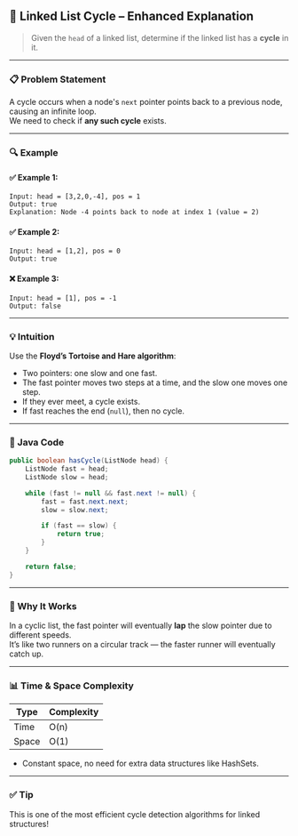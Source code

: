 ## 🔁 Linked List Cycle – Enhanced Explanation

> Given the `head` of a linked list, determine if the linked list has a **cycle** in it.

---

### 📋 Problem Statement

A cycle occurs when a node's `next` pointer points back to a previous node, causing an infinite loop.  
We need to check if **any such cycle** exists.

---

### 🔍 Example

#### ✅ Example 1:
```
Input: head = [3,2,0,-4], pos = 1  
Output: true  
Explanation: Node -4 points back to node at index 1 (value = 2)
```

#### ✅ Example 2:
```
Input: head = [1,2], pos = 0  
Output: true
```

#### ❌ Example 3:
```
Input: head = [1], pos = -1  
Output: false
```

---

### 💡 Intuition

Use the **Floyd’s Tortoise and Hare algorithm**:
- Two pointers: one slow and one fast.
- The fast pointer moves two steps at a time, and the slow one moves one step.
- If they ever meet, a cycle exists.
- If fast reaches the end (`null`), then no cycle.

---

### 🔑 Java Code

```java
public boolean hasCycle(ListNode head) {
    ListNode fast = head;
    ListNode slow = head;

    while (fast != null && fast.next != null) {
        fast = fast.next.next;
        slow = slow.next;

        if (fast == slow) {
            return true;
        }
    }

    return false;
}
```

---

### 🧠 Why It Works

In a cyclic list, the fast pointer will eventually **lap** the slow pointer due to different speeds.  
It’s like two runners on a circular track — the faster runner will eventually catch up.

---


### 📊 Time & Space Complexity

| Type         | Complexity        |
|--------------|-------------------|
| Time         | O(n)              |
| Space        | O(1)              |

- Constant space, no need for extra data structures like HashSets.

---

### ✅ Tip

This is one of the most efficient cycle detection algorithms for linked structures!
